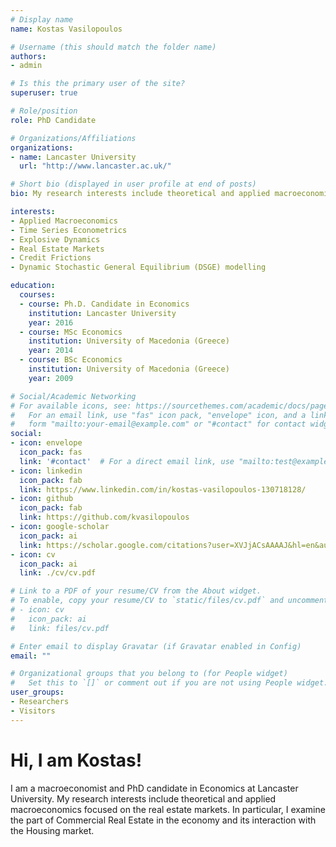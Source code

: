 ```yaml
---
# Display name
name: Kostas Vasilopoulos

# Username (this should match the folder name)
authors:
- admin

# Is this the primary user of the site?
superuser: true

# Role/position
role: PhD Candidate

# Organizations/Affiliations
organizations:
- name: Lancaster University
  url: "http://www.lancaster.ac.uk/"

# Short bio (displayed in user profile at end of posts)
bio: My research interests include theoretical and applied macroeconomics focused on the real estate markets.

interests:
- Applied Macroeconomics
- Time Series Econometrics
- Explosive Dynamics
- Real Estate Markets
- Credit Frictions
- Dynamic Stochastic General Equilibrium (DSGE) modelling

education:
  courses:
  - course: Ph.D. Candidate in Economics
    institution: Lancaster University
    year: 2016
  - course: MSc Economics
    institution: University of Macedonia (Greece)
    year: 2014
  - course: BSc Economics
    institution: University of Macedonia (Greece)
    year: 2009

# Social/Academic Networking
# For available icons, see: https://sourcethemes.com/academic/docs/page-builder/#icons
#   For an email link, use "fas" icon pack, "envelope" icon, and a link in the
#   form "mailto:your-email@example.com" or "#contact" for contact widget.
social:
- icon: envelope
  icon_pack: fas
  link: '#contact'  # For a direct email link, use "mailto:test@example.org".
- icon: linkedin
  icon_pack: fab
  link: https://www.linkedin.com/in/kostas-vasilopoulos-130718128/
- icon: github
  icon_pack: fab
  link: https://github.com/kvasilopoulos
- icon: google-scholar
  icon_pack: ai
  link: https://scholar.google.com/citations?user=XVJjACsAAAAJ&hl=en&authuser=1
- icon: cv
  icon_pack: ai
  link: ./cv/cv.pdf

# Link to a PDF of your resume/CV from the About widget.
# To enable, copy your resume/CV to `static/files/cv.pdf` and uncomment the lines below.
# - icon: cv
#   icon_pack: ai
#   link: files/cv.pdf

# Enter email to display Gravatar (if Gravatar enabled in Config)
email: ""

# Organizational groups that you belong to (for People widget)
#   Set this to `[]` or comment out if you are not using People widget.
user_groups:
- Researchers
- Visitors
---
```


# Hi, I am Kostas! 

I am a macroeconomist and PhD candidate in Economics at Lancaster University. My research interests include theoretical and applied macroeconomics focused on the real estate markets. In particular, I examine the part of Commercial Real Estate in the economy and its interaction with the Housing market.
